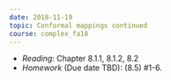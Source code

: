 ```yaml
---
date: 2018-11-19
topic: Conformal mappings continued
course: complex_fa18
---
```


- *Reading*: Chapter 8.1.1, 8.1.2, 8.2
- *Homework* (Due date TBD): (8.5) #1-6.
